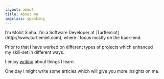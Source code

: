 ```yaml
---
layout: about
title: About me
imgclass: speaking
---
```


<p class="lead" markdown="1">I’m Mohit Sinha. I’m a Software Developer at [Turtlemint](http://www.turtlemint.com), where I focus mostly on the back-end.</p>

Prior to that I have worked on different types of projects which enhanced my skill-set in different ways.

I enjoy [writing](/writing/) about things I learn.

One day I might write some articles which will give you more insights on me.